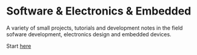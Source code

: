 # Software & Electronics & Embedded

A variety of small projects, tutorials and development notes in the field sofware development, electronics design and embedded devices.

Start [here](https://pvittali.bitbucket.io/)
